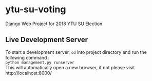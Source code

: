 # ytu-su-voting
Django Web Project for 2018 YTU SU Election

## Live Development Server
To start a development server, `cd` into project directory and run the following command :<br/>
`python management.py runserver`<br/>
This will automatically open a new browser, if not please visit http://localhost:8000/

